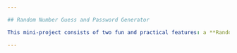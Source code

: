 ```yaml
---

## Random Number Guess and Password Generator  

This mini-project consists of two fun and practical features: a **Random Number Guessing Game** and a **Random Password Generator**. In the number guessing game, users try to guess a randomly generated number within a specified range, receiving hints to adjust their guesses. The password generator creates strong, secure passwords by combining letters, numbers, and special characters, perfect for enhancing account security.

--- 
```

